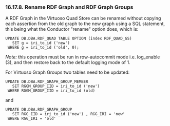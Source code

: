 <div id="rdfrenamegraph" class="section">

<div class="titlepage">

<div>

<div>

### 16.17.8. Rename RDF Graph and RDF Graph Groups

</div>

</div>

</div>

A RDF Graph in the Virtuoso Quad Store can be renamed without copying
each assertion from the old graph to the new graph using a SQL
statement, this being what the Conductor "rename" option does, which is:

``` programlisting
UPDATE DB.DBA.RDF_QUAD TABLE OPTION (index RDF_QUAD_GS)
   SET g = iri_to_id ('new')
 WHERE g = iri_to_id ('old', 0);
```

<span class="emphasis">*Note:*</span> this operation must be run in
row-autocommit mode i.e. log_enable (3), and then restore back to the
default logging mode of 1.

For Virtuoso Graph Groups two tables need to be updated:

``` programlisting
UPDATE DB.DBA.RDF_GRAPH_GROUP_MEMBER
   SET RGGM_GROUP_IID = iri_to_id ('new')
 WHERE RGGM_GROUP_IID = iri_to_id (old)
```

and

``` programlisting
UPDATE DB.DBA.RDF_GRAPH_GROUP
   SET RGG_IID = iri_to_id ('new') , RGG_IRI = 'new'
 WHERE RGG_IRI = 'old'
```

</div>
